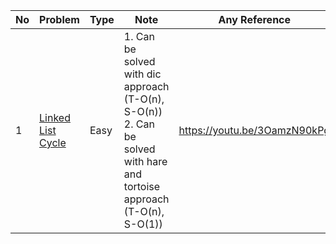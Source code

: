 No|Problem| Type| Note| Any Reference| Related
| -------------| ------------- | ------------- |------------- |------------- |------------- |
1|[Linked List Cycle](https://leetcode.com/problems/linked-list-cycle/)| Easy|1. Can be solved with dic approach (T-O(n), S-O(n))<br> 2. Can be solved with hare and tortoise approach (T-O(n), S-O(1))|https://youtu.be/3OamzN90kPg|1. Linked List Cycle II <br> 2. Happy Number
